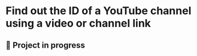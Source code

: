 # Find out the ID of a YouTube channel using a video or channel link

## :construction: Project in progress
